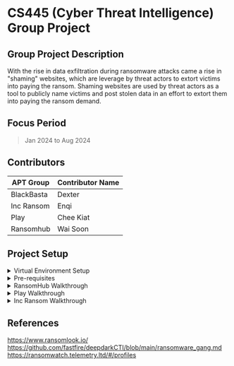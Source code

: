 # CS445 (Cyber Threat Intelligence) Group Project

## Group Project Description

With the rise in data exfiltration during ransomware attacks came a rise in "shaming" websites, which are leverage by threat actors to extort victims into paying the ransom.
Shaming websites are used by threat actors as a tool to publicly name victims and post stolen data in an effort to extort them into paying the ransom demand.

## Focus Period

> Jan 2024 to Aug 2024

## Contributors

| APT Group  | Contributor Name |
| ---------- | ---------------- |
| BlackBasta | Dexter           |
| Inc Ransom | Enqi             |
| Play       | Chee Kiat        |
| Ransomhub  | Wai Soon         |

## Project Setup

<details>

<summary>Virtual Environment Setup</summary>

### Virtual Environment Setup Steps

-   On Windows, invoke the venv command as follows:

```python
   puts "python -m venv /path/to/new/virtual/environment
```

</details>

<details>

<summary>Pre-requisites</summary>

### Download needed libraries from Requirements.txt

-   Invoke the following command to download libraries specified in Requirements.txt

```python
   puts "pip install -r /path/to/requirements.txt
```

</details>

<details>

<summary>RansomHub Walkthrough</summary>

### Sequence for RansomHub Scripts and Explanation

1. Ransomhub_Scrapper.py
    - This script leverages Selenium to automate data scraping from the RansomHub onion site on the Tor Browser within a Kali Linux environment. It extracts victim names, the date of the documented exploit, navigates to the subpage URL, and retrieves both the description and the exploited link.
2. Prompt_Sector.py
    - This script utilizes the Jigsawstack prompt engine, based on the scraped descriptions, to generate potential sectors or business industries the victim may belong to. This is then further manually checked through with each victims' domain.
3. Prompt_Countries.py
    - This script utilizes the Jiwsawstack prompt engine, based on the scraped descriptions, to generate potential countries the victim may belong to. This is then further manually checked through with tools such as shodan and whoisxmlapi, and manually checked through with each victim's domain.
4. cleanRansomhub.py
    - This script helps to clean up the data in our scraped file. It drops the unnecessary any errors contained row from the prompt scripts and remove the description column which is not needed for further analysis in Tableau.

</details>

<details>

<summary>Play Walkthrough</summary>

### Sequence for RansomHub Scripts and Explanation

1. Ransomhub_Scrapper.py
    - This script automates data scraping from the Play onion site on the Tor Browser within a Kali Linux environment. It extracts victim names, country, the date of the documented exploit, navigates to the subpage URL, and retrieves descriptions, description of company, links to the data and password for the files.
2. Industry_Play.py
    - This script utilizes the Jigsawstack prompt engine, based on the scraped descriptions, to generate potential sectors or business industries the victim may belong to. This is then further manually checked through with each victims' domain.

</details>

<details>

<summary>Inc Ransom Walkthrough</summary>

### Sequence for Inc Ransom Scripts and Explanation

1. Ransomhub_Scrapper.py
    - This script leverages Selenium to automate data scraping from the RansomHub onion site on the Tor Browser within a Kali Linux environment. It extracts victim names, the date of the documented exploit, navigates to the subpage URL, and retrieves both the description and the exploited link.
2. Prompt_Sector.py
    - This script utilizes the Jigsawstack prompt engine, based on the scraped descriptions, to generate potential sectors or business industries the victim may belong to. This is then further manually checked through with each victims' domain.
3. Prompt_Countries.py
    - This script utilizes the Jiwsawstack prompt engine, based on the scraped descriptions, to generate potential countries the victim may belong to. This is then further manually checked through with tools such as shodan and whoisxmlapi, and manually checked through with each victim's domain.
4. cleanRansomhub.py
    - This script helps to clean up the data in our scraped file. It drops the unnecessary any errors contained row from the prompt scripts and remove the description column which is not needed for further analysis in Tableau.

</details>

## References

https://www.ransomlook.io/
https://github.com/fastfire/deepdarkCTI/blob/main/ransomware_gang.md
https://ransomwatch.telemetry.ltd/#/profiles

